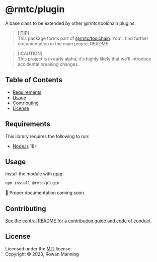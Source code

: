 
# @rmtc/plugin

A base class to be extended by other @rmtc/toolchain plugins.

> [!TIP]<br/>
> This package forms part of [@rmtc/toolchain](https://github.com/rowanmanning/toolchain#readme). You'll find further documentation in the main project README.

> [!CAUTION]<br/>
> This project is in early alpha, it's highly likely that we'll introduce accidental breaking changes.


## Table of Contents

  * [Requirements](#requirements)
  * [Usage](#usage)
  * [Contributing](#contributing)
  * [License](#license)


## Requirements

This library requires the following to run:

  * [Node.js](https://nodejs.org/) 18+


## Usage

Install the module with [npm](https://www.npmjs.com/):

```sh
npm install @rmtc/plugin
```

🚧 Proper documentation coming soon.


## Contributing

[See the central README for a contribution guide and code of conduct](https://github.com/rowanmanning/toolchain#contributing).


## License

Licensed under the [MIT](https://github.com/rowanmanning/toolchain/blob/main/LICENSE) license.<br/>
Copyright &copy; 2023, Rowan Manning
